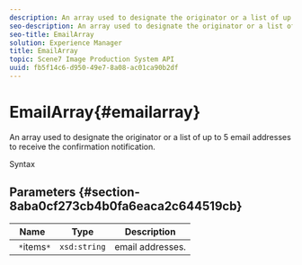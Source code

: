 ```yaml
---
description: An array used to designate the originator or a list of up to 5 email addresses to receive the confirmation notification.
seo-description: An array used to designate the originator or a list of up to 5 email addresses to receive the confirmation notification.
seo-title: EmailArray
solution: Experience Manager
title: EmailArray
topic: Scene7 Image Production System API
uuid: fb5f14c6-d950-49e7-8a08-ac01ca90b2df
---
```


# EmailArray{#emailarray}

An array used to designate the originator or a list of up to 5 email addresses to receive the confirmation notification.

 Syntax 

## Parameters {#section-8aba0cf273cb4b0fa6eaca2c644519cb}

|  Name  | Type  | Description  |
|---|---|---|
|  ` *`items`*`  | `xsd:string`  | email addresses.  |

